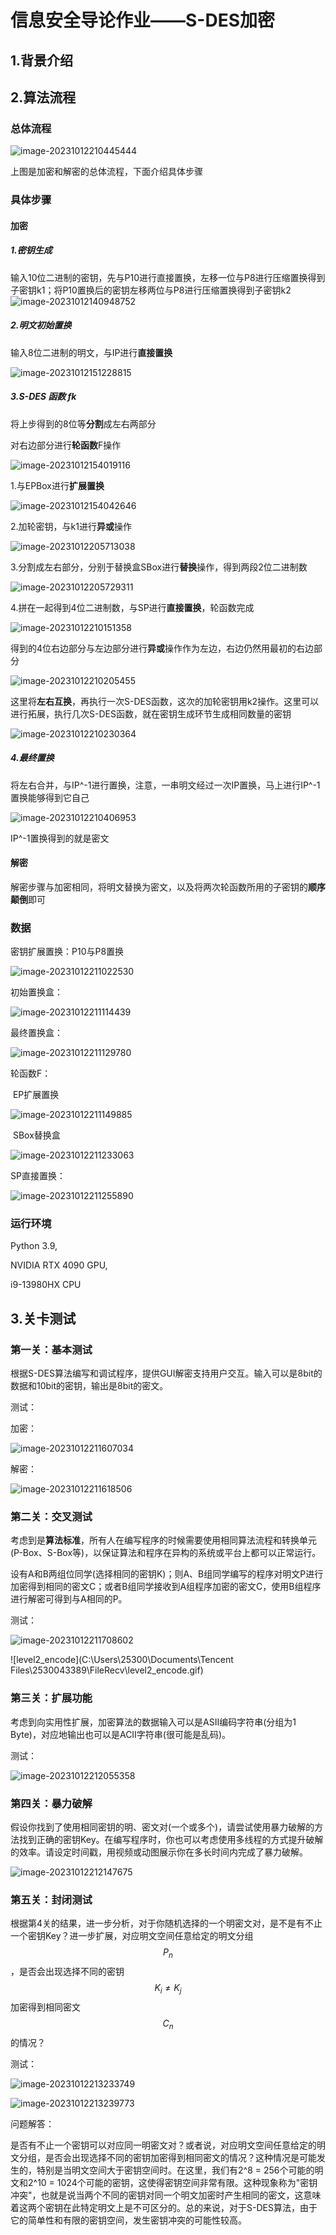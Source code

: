 # 信息安全导论作业——S-DES加密

## 1.背景介绍

## 2.算法流程

### 总体流程

![image-20231012210445444](C:\Users\25300\AppData\Roaming\Typora\typora-user-images\image-20231012210445444.png)

上图是加密和解密的总体流程，下面介绍具体步骤

### 具体步骤

#### 加密

##### 1.密钥生成

输入10位二进制的密钥，先与P10进行直接置换，左移一位与P8进行压缩置换得到子密钥k1；将P10置换后的密钥左移两位与P8进行压缩置换得到子密钥k2![image-20231012140948752](C:\Users\25300\AppData\Roaming\Typora\typora-user-images\image-20231012140948752.png)



##### 2.明文初始置换

输入8位二进制的明文，与IP进行**直接置换**

![image-20231012151228815](C:\Users\25300\AppData\Roaming\Typora\typora-user-images\image-20231012151228815.png)

##### 3.**S-DES 函数** fk

将上步得到的8位等**分割**成左右两部分

对右边部分进行**轮函数**F操作

![image-20231012154019116](C:\Users\25300\AppData\Roaming\Typora\typora-user-images\image-20231012154019116.png)

1.与EPBox进行**扩展置换**

![image-20231012154042646](C:\Users\25300\AppData\Roaming\Typora\typora-user-images\image-20231012154042646.png)

2.加轮密钥，与k1进行**异或**操作

![image-20231012205713038](C:\Users\25300\AppData\Roaming\Typora\typora-user-images\image-20231012205713038.png)

3.分割成左右部分，分别于替换盒SBox进行**替换**操作，得到两段2位二进制数

![image-20231012205729311](C:\Users\25300\AppData\Roaming\Typora\typora-user-images\image-20231012205729311.png)

4.拼在一起得到4位二进制数，与SP进行**直接置换**，轮函数完成

![image-20231012210151358](C:\Users\25300\AppData\Roaming\Typora\typora-user-images\image-20231012210151358.png)

得到的4位右边部分与左边部分进行**异或**操作作为左边，右边仍然用最初的右边部分

![image-20231012210205455](C:\Users\25300\AppData\Roaming\Typora\typora-user-images\image-20231012210205455.png)

这里将**左右互换**，再执行一次S-DES函数，这次的加轮密钥用k2操作。这里可以进行拓展，执行几次S-DES函数，就在密钥生成环节生成相同数量的密钥

![image-20231012210230364](C:\Users\25300\AppData\Roaming\Typora\typora-user-images\image-20231012210230364.png)

##### 4.最终置换

将左右合并，与IP^-1进行置换，注意，一串明文经过一次IP置换，马上进行IP^-1置换能够得到它自己

![image-20231012210406953](C:\Users\25300\AppData\Roaming\Typora\typora-user-images\image-20231012210406953.png)

IP^-1置换得到的就是密文

#### 解密

解密步骤与加密相同，将明文替换为密文，以及将两次轮函数所用的子密钥的**顺序颠倒**即可

### 数据

密钥扩展置换：P10与P8置换

![image-20231012211022530](C:\Users\25300\AppData\Roaming\Typora\typora-user-images\image-20231012211022530.png)

初始置换盒：

![image-20231012211114439](C:\Users\25300\AppData\Roaming\Typora\typora-user-images\image-20231012211114439.png)

最终置换盒：

![image-20231012211129780](C:\Users\25300\AppData\Roaming\Typora\typora-user-images\image-20231012211129780.png)

轮函数F：

​	EP扩展置换

![image-20231012211149885](C:\Users\25300\AppData\Roaming\Typora\typora-user-images\image-20231012211149885.png)

​	SBox替换盒

![image-20231012211233063](C:\Users\25300\AppData\Roaming\Typora\typora-user-images\image-20231012211233063.png)

SP直接置换：

![image-20231012211255890](C:\Users\25300\AppData\Roaming\Typora\typora-user-images\image-20231012211255890.png)

### 运行环境

Python 3.9,

NVIDIA RTX 4090 GPU,

i9-13980HX CPU

## 3.关卡测试

### 第一关：基本测试

根据S-DES算法编写和调试程序，提供GUI解密支持用户交互。输入可以是8bit的数据和10bit的密钥，输出是8bit的密文。

测试：

加密：

![image-20231012211607034](C:\Users\25300\AppData\Roaming\Typora\typora-user-images\image-20231012211607034.png)

解密：

![image-20231012211618506](C:\Users\25300\AppData\Roaming\Typora\typora-user-images\image-20231012211618506.png)

### 第二关：交叉测试

考虑到是**算法标准**，所有人在编写程序的时候需要使用相同算法流程和转换单元(P-Box、S-Box等)，以保证算法和程序在异构的系统或平台上都可以正常运行。

设有A和B两组位同学(选择相同的密钥K)；则A、B组同学编写的程序对明文P进行加密得到相同的密文C；或者B组同学接收到A组程序加密的密文C，使用B组程序进行解密可得到与A相同的P。

测试：

![image-20231012211708602](C:\Users\25300\AppData\Roaming\Typora\typora-user-images\image-20231012211708602.png)

![level2_encode](C:\Users\25300\Documents\Tencent Files\2530043389\FileRecv\level2_encode.gif)

### 第三关：扩展功能

考虑到向实用性扩展，加密算法的数据输入可以是ASII编码字符串(分组为1 Byte)，对应地输出也可以是ACII字符串(很可能是乱码)。

测试：

![image-20231012212055358](C:\Users\25300\AppData\Roaming\Typora\typora-user-images\image-20231012212055358.png)

### 第四关：暴力破解

假设你找到了使用相同密钥的明、密文对(一个或多个)，请尝试使用暴力破解的方法找到正确的密钥Key。在编写程序时，你也可以考虑使用多线程的方式提升破解的效率。请设定时间戳，用视频或动图展示你在多长时间内完成了暴力破解。

![image-20231012212147675](C:\Users\25300\AppData\Roaming\Typora\typora-user-images\image-20231012212147675.png)

### 第五关：封闭测试

根据第4关的结果，进一步分析，对于你随机选择的一个明密文对，是不是有不止一个密钥Key？进一步扩展，对应明文空间任意给定的明文分组$$P_{n}$$，是否会出现选择不同的密钥$$K_{i}\ne K_{j}$$ 加密得到相同密文$$C_n$$的情况？

测试：

![image-20231012213233749](C:\Users\25300\AppData\Roaming\Typora\typora-user-images\image-20231012213233749.png)

![image-20231012213239773](C:\Users\25300\AppData\Roaming\Typora\typora-user-images\image-20231012213239773.png)

问题解答：

是否有不止一个密钥可以对应同一明密文对？或者说，对应明文空间任意给定的明文分组，是否会出现选择不同的密钥加密得到相同密文的情况？这种情况是可能发生的，特别是当明文空间大于密钥空间时。在这里，我们有2^8 = 256个可能的明文和2^10 = 1024个可能的密钥，这使得密钥空间非常有限。这种现象称为"密钥冲突"，也就是说当两个不同的密钥对同一个明文加密时产生相同的密文，这意味着这两个密钥在此特定明文上是不可区分的。总的来说，对于S-DES算法，由于它的简单性和有限的密钥空间，发生密钥冲突的可能性较高。

